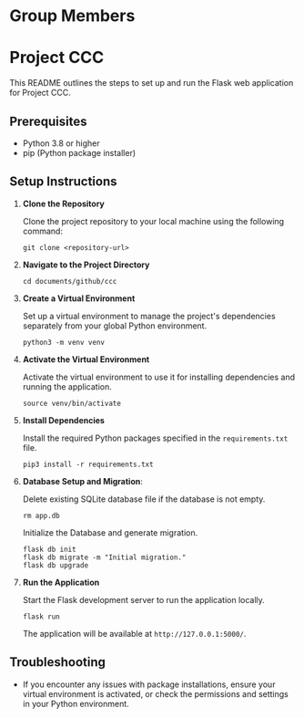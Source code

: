 # Group Members

# Project CCC

This README outlines the steps to set up and run the Flask web application for Project CCC.

## Prerequisites

- Python 3.8 or higher
- pip (Python package installer)

## Setup Instructions

1. **Clone the Repository**

   Clone the project repository to your local machine using the following command:

   ```
   git clone <repository-url>
   ```

2. **Navigate to the Project Directory**

   ```
   cd documents/github/ccc
   ```

3. **Create a Virtual Environment**

   Set up a virtual environment to manage the project's dependencies separately from your global Python environment.

   ```
   python3 -m venv venv
   ```

4. **Activate the Virtual Environment**

   Activate the virtual environment to use it for installing dependencies and running the application.

   ```
   source venv/bin/activate
   ```

5. **Install Dependencies**

   Install the required Python packages specified in the `requirements.txt` file.

   ```
   pip3 install -r requirements.txt
   ```


6. **Database Setup and Migration**:

   Delete existing SQLite database file if the database is not empty.

   ```
   rm app.db

   ```
   Initialize the Database and generate migration.

   ```
   flask db init
   flask db migrate -m "Initial migration."
   flask db upgrade
   ```

7. **Run the Application**

   Start the Flask development server to run the application locally.

   ```
   flask run
   ```

   The application will be available at `http://127.0.0.1:5000/`.


## Troubleshooting

- If you encounter any issues with package installations, ensure your virtual environment is activated, or check the permissions and settings in your Python environment.
